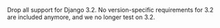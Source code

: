 Drop all support for Django 3.2. No version-specific requirements for 3.2 are
included anymore, and we no longer test on 3.2.
